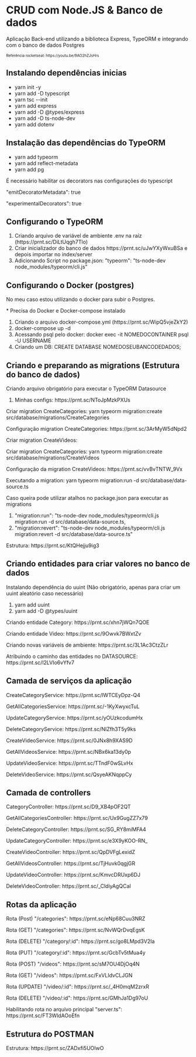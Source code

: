 <div>
    <h1>CRUD com Node.JS & Banco de dados</h2>
        <p>Aplicação Back-end utilizando a biblioteca Express, TypeORM e integrando com o banco de dados Postgres</p>
        <p style="font-size: 10px;">Referência rocketseat: https://youtu.be/9AO2hZJsHrs</p>
        <div>
            <h2>Instalando dependências inicias</h2>
            <ul>
                <li>
                    <!-- package.json -->
                    yarn init -y
                </li>
                <li>
                    <!-- Adicionando o typescript como dependência de desenvolvimento -->
                    yarn add -D typescript
                </li>
                <li>
                    <!-- Arquivo de configuração do typescript -->
                    yarn tsc --init
                </li>
                <li>
                    <!-- Express -->
                    yarn add express
                </li>
                <li>
                    <!-- Tipagens do Express -->
                    yarn add -D @types/express
                </li>
                <li>
                    <!-- Ferramenta para facilitar no desenvolvimento, une 3 em 1, tsc(converte o código ts -> js) + node(executa o código) + nodemon(Observa mudanças) -->
                    yarn add -D ts-node-dev
                </li>
                <!-- Ferramenta para importar variáveis do arquivo .env -->
                <li>
                    yarn add dotenv
                </li>
            </ul>
        </div>
        <div>
            <!-- TypeORM é um biblioteca para facilitar o mapeamento de objetos e vincular com o banco de dados -->
            <h2>Instalação das dependências do TypeORM</h2>
            <ul>
                <!-- TypeORM -->
                <li>yarn add typeorm</li>
                <!-- Lib que permite o uso de Notations dentro de uma aplicação -->
                <li>yarn add reflect-metadata</li>
                <!-- Driver do postgres -->
                <li>yarn add pg</li>
            </ul>
            <p>É necessário habilitar os decorators nas configurações do typescript</p>
            <p>"emitDecoratorMetadata": true</p>
            <p>"experimentalDecorators": true</p>
        </div>
        <div>
            <h2>Configurando o TypeORM</h2>
            <ol>
                <li>Criando arquivo de variável de ambiente .env na raíz (https://prnt.sc/DiLtUqgh7Tlo)</li>
                <li>Criar inicializador do banco de dados https://prnt.sc/uJwYXyWxuBSa e depois importar no index/server</li>
                <!-- Para rodar o TypeORM dentro da aplicação precisa utilizar a ferramenta CLI -->
                <li>Adicionando Script no package.json: "typeorm": "ts-node-dev node_modules/typeorm/cli.js"</li>
            </ol>
        </div>
        <div>
            <h2>Configurando o Docker (postgres)</h2>
            <p>No meu caso estou utilizando o docker para subir o Postgres.</p>
            <p>* Precisa do Docker e Docker-compose instalado</p>
            <ol>
                <!-- Este arquivo tem as configurações necessárias para subir um postgres -->
                <li>Criando o arquivo docker-compose.yml (https://prnt.sc/WipQ5vjeZkY2)</li>
                <li>docker-compose up -d</li>
                <li>Acessando psql pelo docker: docker exec -it NOMEDOCONTAINER psql -U USERNAME</li>
                <li>Criando um DB: CREATE DATABASE NOMEDOSEUBANCODEDADOS;</li>
            </ol>
        </div>
        <!-- Criando migrations -->
        <div>
            <h2>Criando e preparando as migrations (Estrutura do banco de dados)</h2>
            <p>Criando arquivo obrigatório para executar o TypeORM Datasource</p>
            <ol>
                <li>Minhas configs: https://prnt.sc/NToJpMzkPXUs</li>
            </ol>
            <!-- yarn typeorm migration:create + directório da pasta onde ficará armazenada as migrations  -->
            <p>Criar migration CreateCategories: yarn typeorm migration:create src/database/migrations/CreateCategories
            </p>
            <p>Configuração migration CreateCategories: https://prnt.sc/3ArMyW5dNpd2</p>
            <p>Criar migration CreateVideos:
            <p>Criar migration CreateCategories: yarn typeorm migration:create src/database/migrations/CreateVideos</p>
            </p>
            <p>Configuração da migration CreateVideos: https://prnt.sc/vvBvTNTW_9Vx</p>
            <!-- Execução das migrations -->
            <p>Executando a migration: yarn typeorm migration:run -d src/database/data-source.ts</p>
            <!-- OPCIONAL -->
            <p>Caso queira pode utilizar atalhos no package.json para executar as migrations</p>
            <ol>
                <li>"migration:run": "ts-node-dev node_modules/typeorm/cli.js migration:run -d
                    src/database/data-source.ts,</li>
                <li>"migration:revert": "ts-node-dev node_modules/typeorm/cli.js migration:revert -d
                    src/database/data-source.ts"</li>
            </ol>
            <p>Estrutura: https://prnt.sc/KtQHejju9ig3</p>
        </div>
        <!-- Criando entidades para atribuir valores no banco de dados -->
        <div>
            <h2>Criando entidades para criar valores no banco de dados</h2>
            <p>Instalando dependência do uuint (Não obrigatório, apenas para criar um uuint aleatório caso necessário)
            </p>
            <ol>
                <li>yarn add uuint</li>
                <li>yarn add -D @types/uuint</li>
            </ol>
            <p>Criando entidade Category: https://prnt.sc/xhn7jWQn7QOE</p>
            <p>Criando entidade Video: https://prnt.sc/9Owvk7BWxtZv</p>
            <p>Criando novas variáveis de ambiente: https://prnt.sc/3L1Ac3CtzZLr</p>
            <p>Atribuindo o caminho das entidades no DATASOURCE: https://prnt.sc/l2LVIo6vYfv7</p>
        </div>
        <!-- Criando camada de Serviços -->
        <div>
            <h2>Camada de serviços da aplicação</h2>
            <!-- Camada de Categoria -->
            <p>CreateCategoryService: https://prnt.sc/lWTCEyDpz-Q4</p>
            <p>GetAllCategoriesService: https://prnt.sc/-1KyXwyxcTuL</p>
            <p>UpdateCategoryService: https://prnt.sc/yOUzkcodumHx</p>
            <p>DeleteCategoryService: https://prnt.sc/NIZfh3T5y9ks</p>
            <!-- Camada de Vídeos -->
            <p>CreateVideoService: https://prnt.sc/0JNx8h9XAS9D</p>
            <p>GetAllVideosService: https://prnt.sc/NBx6ka13dy0p</p>
            <p>UpdateVideoService: https://prnt.sc/TTndF0wSLvHx</p>
            <p>DeleteVideoService: https://prnt.sc/QsyeAKNqppCy</p>
        </div>
        <!-- Criando camada de Controllers -->
        <div>
            <h2>Camada de controllers</h2>
            <!-- Camada de Categoria -->
            <p>CategoryController: https://prnt.sc/D9_XB4pOF2QT</p>
            <p>GetAllCategoriesController: https://prnt.sc/Ux9GugZZ7x79</p>
            <p>DeleteCategoryController: https://prnt.sc/SG_RY8miMFA4</p>
            <p>UpdateCategoryController: https://prnt.sc/e3X9yKOO-RN_</p>
            <!-- Camada de Vídeos -->
            <p>CreateVideoController: https://prnt.sc/QpDVFgLexidZ</p>
            <p>GetAllVideosController: https://prnt.sc/TjHuvk0qgjGR</p>
            <p>UpdateVideoController: https://prnt.sc/KmvcDRUxp6DJ</p>
            <p>DeleteVideoController: https://prnt.sc/_CldiyAgQCaI</p>
        </div>
        <!-- Criando camada de Rotas -->
        <div>
            <h2>Rotas da aplicação</h2>
            <!-- Camada de Categoria -->
            <p>Rota (Post) "/categories": https://prnt.sc/eNp68Cuu3NRZ</p>
            <p>Rota (GET) "/categories": https://prnt.sc/NvWQrDvqEgsK</p>
            <p>Rota (DELETE) "/category/:id": https://prnt.sc/go8LMpd3V2Ia</p>
            <p>Rota (PUT) "/category/:id": https://prnt.sc/GcbTv5tMua4y</p>
            <!-- Camada de Vídeos -->
            <p>Rota (POST) "/videos": https://prnt.sc/sM7OU4DjOq4N</p>
            <p>Rota (GET) "/videos": https://prnt.sc/FxVLIdvCLJGN</p>
            <p>Rota (UPDATE) "/video/:id": https://prnt.sc/_4H0mqM2zrxR</p>
            <p>Rota (DELETE) "/video/:id": https://prnt.sc/GMhJa1Dg97oU</p>
            <p>Habilitando rota no arquivo principal "server.ts": https://prnt.sc/FT3WldAOoEfn</p>
        </div>
        <div>
            <h2>Estrutura do POSTMAN</h2>
            <p>Estrutura: https://prnt.sc/ZADxfi5UOlwO</p>
        </div>
</div>
